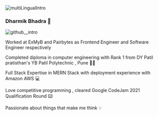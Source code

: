 ![multiLingualIntro](https://user-images.githubusercontent.com/61378660/138584048-bd393503-03f1-4391-ba35-d05d8bab15cf.gif)
### Dharmik Bhadra 👋

![github__intro](https://user-images.githubusercontent.com/61378660/138587640-44564e42-ff62-4148-8235-a34bc51aabba.gif)

Worked at ExMyB and Pairbytes as Frontend Engineer and Software Engineer respectively

Completed diploma in computer engineering with Rank 1 from DY Patil pratisthan's YB Patil Polytechnic , Pune 👨‍🎓

Full Stack Expertise in MERN Stack with deployment experience with Amazon AWS 💻

Love competitive programming , cleared Google CodeJam 2021 Qualification Round ⌨️

Passionate about things that make me think 💡


<!--
**theCodeTeen/theCodeTeen** is a ✨ _special_ ✨ repository because its `README.md` (this file) appears on your GitHub profile.

Here are some ideas to get you started:

- 🔭 I’m currently working on ...
- 🌱 I’m currently learning ...
- 👯 I’m looking to collaborate on ...
- 🤔 I’m looking for help with ...
- 💬 Ask me about ...
- 📫 How to reach me: ...
- 😄 Pronouns: ...
- ⚡ Fun fact: ...
-->
